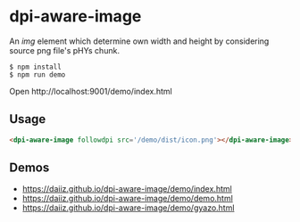 # dpi-aware-image

An _img_ element which determine own width and height by considering source png file's pHYs chunk.

```
$ npm install
$ npm run demo
```

Open http://localhost:9001/demo/index.html

## Usage
```html
<dpi-aware-image followdpi src='/demo/dist/icon.png'></dpi-aware-image>
```

## Demos
- https://daiiz.github.io/dpi-aware-image/demo/index.html
- https://daiiz.github.io/dpi-aware-image/demo/demo.html
- https://daiiz.github.io/dpi-aware-image/demo/gyazo.html
